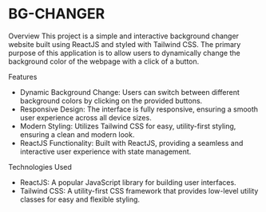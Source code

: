 # BG-CHANGER

Overview
This project is a simple and interactive background changer website built using ReactJS and styled with Tailwind CSS. The primary purpose of this application is to allow users to dynamically change the background color of the webpage with a click of a button.

Features

- Dynamic Background Change: Users can switch between different background colors by clicking on the provided buttons.
- Responsive Design: The interface is fully responsive, ensuring a smooth user experience across all device sizes.
- Modern Styling: Utilizes Tailwind CSS for easy, utility-first styling, ensuring a clean and modern look.
- ReactJS Functionality: Built with ReactJS, providing a seamless and interactive user experience with state management.

Technologies Used

- ReactJS: A popular JavaScript library for building user interfaces.
- Tailwind CSS: A utility-first CSS framework that provides low-level utility classes for easy and flexible styling.
